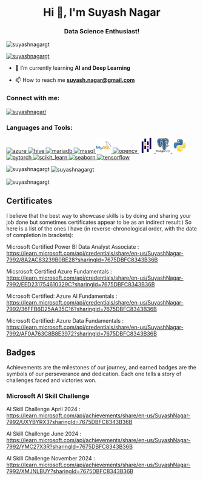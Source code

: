 <h1 align="center">Hi 👋, I'm Suyash Nagar</h1>
<h3 align="center">Data Science Enthusiast!</h3>

<p align="left"> <img src="https://komarev.com/ghpvc/?username=suyashnagargt&label=Profile%20views&color=0e75b6&style=flat" alt="suyashnagargt" /> </p>

<p align="left"> <a href="https://github.com/ryo-ma/github-profile-trophy"><img src="https://github-profile-trophy.vercel.app/?username=suyashnagargt" alt="suyashnagargt" /></a> </p>

- 🌱 I’m currently learning **AI and Deep Learning**

- 📫 How to reach me **suyash.nagar@gmail.com**

<h3 align="left">Connect with me:</h3>
<p align="left">
<a href="https://linkedin.com/in/suyashnagar/" target="blank"><img align="center" src="https://raw.githubusercontent.com/rahuldkjain/github-profile-readme-generator/master/src/images/icons/Social/linked-in-alt.svg" alt="suyashnagar/" height="30" width="40" /></a>
</p>

<h3 align="left">Languages and Tools:</h3>
<p align="left"> <a href="https://azure.microsoft.com/en-in/" target="_blank" rel="noreferrer"> <img src="https://www.vectorlogo.zone/logos/microsoft_azure/microsoft_azure-icon.svg" alt="azure" width="40" height="40"/> </a> <a href="https://hive.apache.org/" target="_blank" rel="noreferrer"> <img src="https://www.vectorlogo.zone/logos/apache_hive/apache_hive-icon.svg" alt="hive" width="40" height="40"/> </a> <a href="https://mariadb.org/" target="_blank" rel="noreferrer"> <img src="https://www.vectorlogo.zone/logos/mariadb/mariadb-icon.svg" alt="mariadb" width="40" height="40"/> </a> <a href="https://www.microsoft.com/en-us/sql-server" target="_blank" rel="noreferrer"> <img src="https://www.svgrepo.com/show/303229/microsoft-sql-server-logo.svg" alt="mssql" width="40" height="40"/> </a> <a href="https://www.mysql.com/" target="_blank" rel="noreferrer"> <img src="https://raw.githubusercontent.com/devicons/devicon/master/icons/mysql/mysql-original-wordmark.svg" alt="mysql" width="40" height="40"/> </a> <a href="https://opencv.org/" target="_blank" rel="noreferrer"> <img src="https://www.vectorlogo.zone/logos/opencv/opencv-icon.svg" alt="opencv" width="40" height="40"/> </a> <a href="https://pandas.pydata.org/" target="_blank" rel="noreferrer"> <img src="https://raw.githubusercontent.com/devicons/devicon/2ae2a900d2f041da66e950e4d48052658d850630/icons/pandas/pandas-original.svg" alt="pandas" width="40" height="40"/> </a> <a href="https://www.postgresql.org" target="_blank" rel="noreferrer"> <img src="https://raw.githubusercontent.com/devicons/devicon/master/icons/postgresql/postgresql-original-wordmark.svg" alt="postgresql" width="40" height="40"/> </a> <a href="https://www.python.org" target="_blank" rel="noreferrer"> <img src="https://raw.githubusercontent.com/devicons/devicon/master/icons/python/python-original.svg" alt="python" width="40" height="40"/> </a> <a href="https://pytorch.org/" target="_blank" rel="noreferrer"> <img src="https://www.vectorlogo.zone/logos/pytorch/pytorch-icon.svg" alt="pytorch" width="40" height="40"/> </a> <a href="https://scikit-learn.org/" target="_blank" rel="noreferrer"> <img src="https://upload.wikimedia.org/wikipedia/commons/0/05/Scikit_learn_logo_small.svg" alt="scikit_learn" width="40" height="40"/> </a> <a href="https://seaborn.pydata.org/" target="_blank" rel="noreferrer"> <img src="https://seaborn.pydata.org/_images/logo-mark-lightbg.svg" alt="seaborn" width="40" height="40"/> </a> <a href="https://www.tensorflow.org" target="_blank" rel="noreferrer"> <img src="https://www.vectorlogo.zone/logos/tensorflow/tensorflow-icon.svg" alt="tensorflow" width="40" height="40"/> </a> </p>

<p><img align="left" src="https://github-readme-stats.vercel.app/api/top-langs?username=suyashnagargt&show_icons=true&locale=en&layout=compact" alt="suyashnagargt" /></p>

<p>&nbsp;<img align="center" src="https://github-readme-stats.vercel.app/api?username=suyashnagargt&show_icons=true&locale=en" alt="suyashnagargt" /></p>

<p><img align="center" src="https://github-readme-streak-stats.herokuapp.com/?user=suyashnagargt&" alt="suyashnagargt" /></p>


## Certificates
I believe that the best way to showcase skills is by doing and sharing your job done but sometimes certificates appear to be as an indirect result:) So here is a list of the ones I have (in reverse-chronological order, with the date of completion in brackets):

Microsoft Certified Power BI Data Analyst Associate : https://learn.microsoft.com/api/credentials/share/en-us/SuyashNagar-7992/8A2AC83239B0BE28?sharingId=7675DBFC8343B36B

Micsrosoft Certified Azure Fundamentals : https://learn.microsoft.com/api/credentials/share/en-us/SuyashNagar-7992/EED231754610329C?sharingId=7675DBFC8343B36B

Microsoft Certified: Azure AI Fundamentals : https://learn.microsoft.com/api/credentials/share/en-us/SuyashNagar-7992/36FFB6D25AA35C16?sharingId=7675DBFC8343B36B

Microsoft Certified: Azure Data Fundamentals : https://learn.microsoft.com/api/credentials/share/en-us/SuyashNagar-7992/AF0A763C8B8E3972?sharingId=7675DBFC8343B36B


## Badges
Achievements are the milestones of our journey, and earned badges are the symbols of our perseverance and dedication. Each one tells a story of challenges faced and victories won.

### Microsoft AI Skill Challenge 

AI Skill Challenge April 2024 : https://learn.microsoft.com/api/achievements/share/en-us/SuyashNagar-7992/UXYBYRX3?sharingId=7675DBFC8343B36B

AI Skill Challenge June 2024  : https://learn.microsoft.com/api/achievements/share/en-us/SuyashNagar-7992/YMC27X3R?sharingId=7675DBFC8343B36B

AI Skill Challenge November 2024 : https://learn.microsoft.com/api/achievements/share/en-us/SuyashNagar-7992/XMJNLBUY?sharingId=7675DBFC8343B36B
